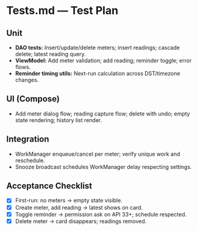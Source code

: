 # Tests.md — Test Plan

## Unit
- **DAO tests:** Insert/update/delete meters; insert readings; cascade delete; latest reading query.
- **ViewModel:** Add meter validation; add reading; reminder toggle; error flows.
- **Reminder timing utils:** Next-run calculation across DST/timezone changes.

## UI (Compose)
- Add meter dialog flow; reading capture flow; delete with undo; empty state rendering; history list render.

## Integration
- WorkManager enqueue/cancel per meter; verify unique work and reschedule.
- Snooze broadcast schedules WorkManager delay respecting settings.

## Acceptance Checklist
- [x] First-run: no meters → empty state visible.
- [x] Create meter, add reading → latest shows on card.
- [x] Toggle reminder → permission ask on API 33+; schedule respected.
- [x] Delete meter → card disappears; readings removed.
